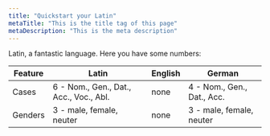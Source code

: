 ```yaml
---
title: "Quickstart your Latin"
metaTitle: "This is the title tag of this page"
metaDescription: "This is the meta description"
---
```


Latin, a fantastic language. Here you have some numbers:

Feature | Latin | English | German
------ | ------|----------| ------
Cases | 6 - Nom., Gen., Dat., Acc., Voc., Abl. | none | 4 - Nom., Gen., Dat., Acc.
Genders | 3 - male, female, neuter | none | 3 - male, female, neuter
